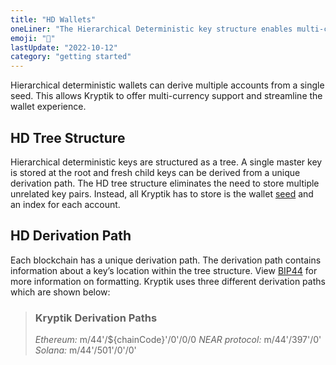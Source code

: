 ```yaml
---
title: "HD Wallets"
oneLiner: "The Hierarchical Deterministic key structure enables multi-currency wallets."
emoji: "🌲"
lastUpdate: "2022-10-12"
category: "getting started"
---
```


Hierarchical deterministic wallets can derive multiple accounts from a single seed. This allows Kryptik to offer multi-currency support and streamline the wallet experience.

## HD Tree Structure

Hierarchical deterministic keys are structured as a tree. A single master key is stored at the root and fresh child keys can be derived from a unique derivation path. The HD tree structure eliminates the need to store multiple unrelated key pairs. Instead, all Kryptik has to store is the wallet [seed](./seed) and an index for each account.

## HD Derivation Path

Each blockchain has a unique derivation path. The derivation path contains information about a key’s location within the tree structure. View [BIP44](https://github.com/bitcoin/bips/blob/master/bip-0044.mediawiki) for more information on formatting. Kryptik uses three different derivation paths which are shown below:

> ### Kryptik Derivation Paths
>
> _Ethereum:_ m/44'/${chainCode}'/0'/0/0
> _NEAR protocol:_ m/44'/397'/0'
> _Solana:_ m/44'/501'/0'/0'
